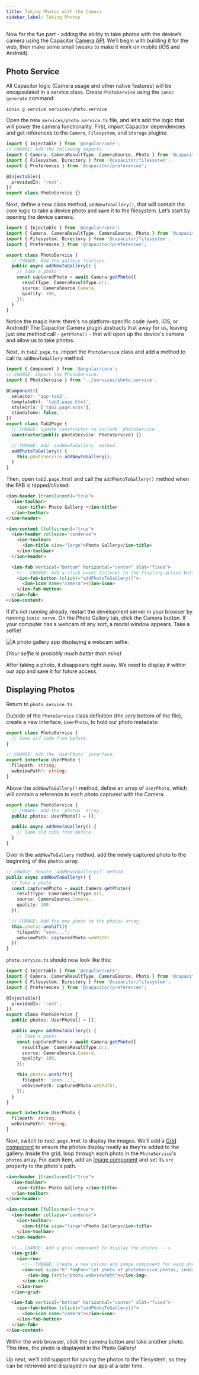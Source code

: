 ```yaml
---
title: Taking Photos with the Camera
sidebar_label: Taking Photos
---
```


<head>
  <title>Take Photos with Camera API for iOS, Android & Web with Angular | Ionic Capacitor Camera</title>
  <meta
    name="description"
    content="Add the ability to take photos with your device's camera using the Ionic Capacitor Camera API for mobile iOS, Android, and the web. Learn how here."
  />
</head>

Now for the fun part - adding the ability to take photos with the device’s camera using the Capacitor [Camera API](../../native/camera.md). We’ll begin with building it for the web, then make some small tweaks to make it work on mobile (iOS and Android).

## Photo Service

All Capacitor logic (Camera usage and other native features) will be encapsulated in a service class. Create `PhotoService` using the `ionic generate` command:

```shell
ionic g service services/photo.service
```

Open the new `services/photo.service.ts` file, and let’s add the logic that will power the camera functionality. First, import Capacitor dependencies and get references to the `Camera`, `Filesystem`, and `Storage` plugins:

```ts
import { Injectable } from '@angular/core';
// CHANGE: Add the following imports.
import { Camera, CameraResultType, CameraSource, Photo } from '@capacitor/camera';
import { Filesystem, Directory } from '@capacitor/filesystem';
import { Preferences } from '@capacitor/preferences';

@Injectable({
  providedIn: 'root',
})
export class PhotoService {}
```

Next, define a new class method, `addNewToGallery()`, that will contain the core logic to take a device photo and save it to the filesystem. Let’s start by opening the device camera.

```ts
import { Injectable } from '@angular/core';
import { Camera, CameraResultType, CameraSource, Photo } from '@capacitor/camera';
import { Filesystem, Directory } from '@capacitor/filesystem';
import { Preferences } from '@capacitor/preferences';

export class PhotoService {
  // CHANGE: Add the gallery function.
  public async addNewToGallery() {
    // Take a photo
    const capturedPhoto = await Camera.getPhoto({
      resultType: CameraResultType.Uri,
      source: CameraSource.Camera,
      quality: 100,
    });
  }
}
```

Notice the magic here: there's no platform-specific code (web, iOS, or Android)! The Capacitor Camera plugin abstracts that away for us, leaving just one method call - `getPhoto()` - that will open up the device's camera and allow us to take photos.

Next, in `tab2.page.ts`, import the `PhotoService` class and add a method to call its `addNewToGallery` method.

```ts
import { Component } from '@angular/core';
// CHANGE: Import the PhotoService.
import { PhotoService } from '../services/photo.service';

@Component({
  selector: 'app-tab2',
  templateUrl: 'tab2.page.html',
  styleUrls: ['tab2.page.scss'],
  standalone: false,
})
export class Tab2Page {
  // CHANGE: Update constructor to include `photoService`.
  constructor(public photoService: PhotoService) {}

  // CHANGE: Add `addNewToGallery` method.
  addPhotoToGallery() {
    this.photoService.addNewToGallery();
  }
}
```

Then, open `tab2.page.html` and call the `addPhotoToGallery()` method when the FAB is tapped/clicked:

```html
<ion-header [translucent]="true">
  <ion-toolbar>
    <ion-title> Photo Gallery </ion-title>
  </ion-toolbar>
</ion-header>

<ion-content [fullscreen]="true">
  <ion-header collapse="condense">
    <ion-toolbar>
      <ion-title size="large">Photo Gallery</ion-title>
    </ion-toolbar>
  </ion-header>

  <ion-fab vertical="bottom" horizontal="center" slot="fixed">
    <!-- CHANGE: Add a click event listener to the floating action button. -->
    <ion-fab-button (click)="addPhotoToGallery()">
      <ion-icon name="camera"></ion-icon>
    </ion-fab-button>
  </ion-fab>
</ion-content>
```

If it's not running already, restart the development server in your browser by running `ionic serve`. On the Photo Gallery tab, click the Camera button. If your computer has a webcam of any sort, a modal window appears. Take a selfie!

![A photo gallery app displaying a webcam selfie.](/img/guides/first-app-cap-ng/camera-web.png 'Webcam Selfie in Photo Gallery')

_(Your selfie is probably much better than mine)_

After taking a photo, it disappears right away. We need to display it within our app and save it for future access.

## Displaying Photos

Return to `photo.service.ts`.

Outside of the `PhotoService` class definition (the very bottom of the file), create a new interface, `UserPhoto`, to hold our photo metadata:

```ts
export class PhotoService {
  // Same old code from before.
}

// CHANGE: Add the `UserPhoto` interface.
export interface UserPhoto {
  filepath: string;
  webviewPath?: string;
}
```

Above the `addNewToGallery()` method, define an array of `UserPhoto`, which will contain a reference to each photo captured with the Camera.

```ts
export class PhotoService {
  // CHANGE: Add the `photos` array.
  public photos: UserPhoto[] = [];

  public async addNewToGallery() {
    // Same old code from before.
  }
}
```

Over in the `addNewToGallery` method, add the newly captured photo to the beginning of the `photos` array.

```ts
// CHANGE: Update `addNewToGallery()` method.
public async addNewToGallery() {
  // Take a photo
  const capturedPhoto = await Camera.getPhoto({
    resultType: CameraResultType.Uri,
    source: CameraSource.Camera,
    quality: 100
  });

  // CHANGE: Add the new photo to the photos array.
  this.photos.unshift({
    filepath: "soon...",
    webviewPath: capturedPhoto.webPath!
  });
}
```

`photo.service.ts` should now look like this:

```ts
import { Injectable } from '@angular/core';
import { Camera, CameraResultType, CameraSource, Photo } from '@capacitor/camera';
import { Filesystem, Directory } from '@capacitor/filesystem';
import { Preferences } from '@capacitor/preferences';

@Injectable({
  providedIn: 'root',
})
export class PhotoService {
  public photos: UserPhoto[] = [];

  public async addNewToGallery() {
    // Take a photo
    const capturedPhoto = await Camera.getPhoto({
      resultType: CameraResultType.Uri,
      source: CameraSource.Camera,
      quality: 100,
    });

    this.photos.unshift({
      filepath: 'soon...',
      webviewPath: capturedPhoto.webPath!,
    });
  }
}

export interface UserPhoto {
  filepath: string;
  webviewPath?: string;
}
```

Next, switch to `tab2.page.html` to display the images. We'll add a [Grid component](../../api/grid.md) to ensure the photos display neatly as they're added to the gallery. Inside the grid, loop through each photo in the `PhotoService`'s `photos` array. For each item, add an [Image component](../../api/img.md) and set its `src` property to the photo's path.

```html
<ion-header [translucent]="true">
  <ion-toolbar>
    <ion-title> Photo Gallery </ion-title>
  </ion-toolbar>
</ion-header>

<ion-content [fullscreen]="true">
  <ion-header collapse="condense">
    <ion-toolbar>
      <ion-title size="large">Photo Gallery</ion-title>
    </ion-toolbar>
  </ion-header>

  <!-- CHANGE: Add a grid component to display the photos. -->
  <ion-grid>
    <ion-row>
      <!-- CHANGE: Create a new column and image component for each photo. -->
      <ion-col size="6" *ngFor="let photo of photoService.photos; index as position">
        <ion-img [src]="photo.webviewPath"></ion-img>
      </ion-col>
    </ion-row>
  </ion-grid>

  <ion-fab vertical="bottom" horizontal="center" slot="fixed">
    <ion-fab-button (click)="addPhotoToGallery()">
      <ion-icon name="camera"></ion-icon>
    </ion-fab-button>
  </ion-fab>
</ion-content>
```

Within the web browser, click the camera button and take another photo. This time, the photo is displayed in the Photo Gallery!

Up next, we’ll add support for saving the photos to the filesystem, so they can be retrieved and displayed in our app at a later time.
